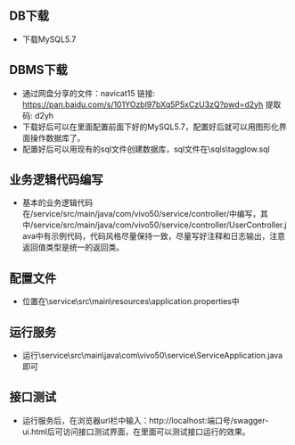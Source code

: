 ## DB下载

- 下载MySQL5.7

## DBMS下载

- 通过网盘分享的文件：navicat15
  链接: https://pan.baidu.com/s/101YOzbl97bXq5P5xCzU3zQ?pwd=d2yh 提取码: d2yh
- 下载好后可以在里面配置前面下好的MySQL5.7，配置好后就可以用图形化界面操作数据库了。
- 配置好后可以用现有的sql文件创建数据库，sql文件在\sqls\tagglow.sql

## 业务逻辑代码编写

- 基本的业务逻辑代码在/service/src/main/java/com/vivo50/service/controller/中编写，其中/service/src/main/java/com/vivo50/service/controller/UserController.java中有示例代码，代码风格尽量保持一致，尽量写好注释和日志输出，注意返回值类型是统一的返回类。

## 配置文件

- 位置在\service\src\main\resources\application.properties中

## 运行服务

- 运行\service\src\main\java\com\vivo50\service\ServiceApplication.java即可

## 接口测试

- 运行服务后，在浏览器url栏中输入：http://localhost:端口号/swagger-ui.html后可访问接口测试界面，在里面可以测试接口运行的效果。